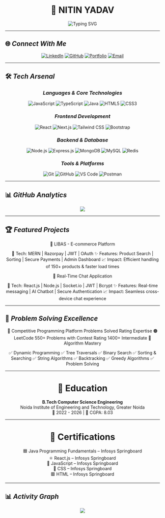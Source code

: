 <div align="center">

# 💫 NITIN YADAV

<img src="https://readme-typing-svg.herokuapp.com?font=Fira+Code&size=32&duration=2800&pause=2000&color=00D9FF&center=true&vCenter=true&width=650&lines=Full+Stack+MERN+Developer;Problem+Solving+Enthusiast;550%2B+Coding+Challenges+Solved;Passionate+Learner+%26+Builder" alt="Typing SVG" />
</div>

---

## 🌐 *Connect With Me*

<div align="center">

[![LinkedIn](https://img.shields.io/badge/LinkedIn-0077B5?style=for-the-badge&logo=linkedin&logoColor=white)](https://www.linkedin.com/in/nitin-yadav-975675267/)
[![GitHub](https://img.shields.io/badge/GitHub-100000?style=for-the-badge&logo=github&logoColor=white)](https://github.com/nitinyadav107)
[![Portfolio](https://img.shields.io/badge/Portfolio-FF5722?style=for-the-badge&logo=google-chrome&logoColor=white)](https://portfolio-2q1f.onrender.com)
[![Email](https://img.shields.io/badge/Email-D14836?style=for-the-badge&logo=gmail&logoColor=white)](mailto:nitinyadav4800@gmail.com)

</div>

---


## 🛠 *Tech Arsenal*

<div align="center">

### *Languages & Core Technologies*
![JavaScript](https://img.shields.io/badge/JavaScript-323330?style=for-the-badge&logo=javascript&logoColor=F7DF1E)
![TypeScript](https://img.shields.io/badge/TypeScript-007ACC?style=for-the-badge&logo=typescript&logoColor=white)
![Java](https://img.shields.io/badge/Java-ED8B00?style=for-the-badge&logo=openjdk&logoColor=white)
![HTML5](https://img.shields.io/badge/HTML5-E34F26?style=for-the-badge&logo=html5&logoColor=white)
![CSS3](https://img.shields.io/badge/CSS3-1572B6?style=for-the-badge&logo=css3&logoColor=white)

### *Frontend Development*
![React](https://img.shields.io/badge/React-20232A?style=for-the-badge&logo=react&logoColor=61DAFB)
![Next.js](https://img.shields.io/badge/next%20js-000000?style=for-the-badge&logo=nextdotjs&logoColor=white)
![Tailwind CSS](https://img.shields.io/badge/Tailwind_CSS-38B2AC?style=for-the-badge&logo=tailwind-css&logoColor=white)
![Bootstrap](https://img.shields.io/badge/Bootstrap-563D7C?style=for-the-badge&logo=bootstrap&logoColor=white)

### *Backend & Database*
![Node.js](https://img.shields.io/badge/Node%20js-339933?style=for-the-badge&logo=nodedotjs&logoColor=white)
![Express.js](https://img.shields.io/badge/Express%20js-000000?style=for-the-badge&logo=express&logoColor=white)
![MongoDB](https://img.shields.io/badge/MongoDB-4EA94B?style=for-the-badge&logo=mongodb&logoColor=white)
![MySQL](https://img.shields.io/badge/MySQL-005C84?style=for-the-badge&logo=mysql&logoColor=white)
![Redis](https://img.shields.io/badge/redis-%23DD0031.svg?&style=for-the-badge&logo=redis&logoColor=white)

### *Tools & Platforms*
![Git](https://img.shields.io/badge/GIT-E44C30?style=for-the-badge&logo=git&logoColor=white)
![GitHub](https://img.shields.io/badge/GitHub-100000?style=for-the-badge&logo=github&logoColor=white)
![VS Code](https://img.shields.io/badge/VSCode-0078D4?style=for-the-badge&logo=visual%20studio%20code&logoColor=white)
![Postman](https://img.shields.io/badge/Postman-FF6C37?style=for-the-badge&logo=Postman&logoColor=white)

</div>

---

## 📊 *GitHub Analytics*

<div align="center"> <img src="https://github-readme-streak-stats.herokuapp.com/?user=nitinyadav107&theme=react&hide_border=true&background=0D1117&stroke=0000&ring=00D9FF&fire=00D9FF&currStreakLabel=00D9FF" /> </div>

---

## 🏆 *Featured Projects*

<div align="center">
🛒 LIBAS - E-commerce Platform


🔧 Tech: MERN | Razorpay | JWT | OAuth
✨ Features: Product Search | Sorting | Secure Payments | Admin Dashboard
📈 Impact: Efficient handling of 150+ products & faster load times

💬 Real-Time Chat Application


🔧 Tech: React.js | Node.js | Socket.io | JWT | Bcrypt
✨ Features: Real-time messaging | AI Chatbot | Secure Authentication
📈 Impact: Seamless cross-device chat experience

</div>

---

## 🎯 *Problem Solving Excellence*

<div align="center">
💪 Competitive Programming
Platform	Problems Solved	Rating	Expertise
🟠 LeetCode	550+ Problems with Contest Rating	1400+	Intermediate
🧠 Algorithm Mastery

✅ Dynamic Programming ✅ Tree Traversals
✅ Binary Search ✅ Sorting & Searching ✅ String Algorithms
✅ Backtracking ✅ Greedy Algorithms ✅ Problem Solving

</div>

---

<div align="center">

# 🏫 Education

**B.Tech Computer Science Engineering**  
Noida Institute of Engineering and Technology, Greater Noida  
📆 2022 - 2026 | 🎯 CGPA: 8.03  

---

# 📜 Certifications

 🟦 Java Programming Fundamentals – Infosys Springboard  
 ⚛️ React.js – Infosys Springboard  
 💛 JavaScript – Infosys Springboard  
 🎨 CSS – Infosys Springboard  
 🟥 HTML – Infosys Springboard  

</div>


---

## 📊 *Activity Graph*
<div align="center"> <img src="https://github-readme-activity-graph.vercel.app/graph?username=nitinyadav107&theme=react-dark&bg_color=0D1117&color=00D9FF&line=00D9FF&point=FFFFFF&area=true&hide_border=true"/> </div> 
